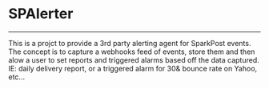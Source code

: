 # SPAlerter
--------------------------
This is a projct to provide a 3rd party alerting agent for SparkPost events.
The concept is to capture a webhooks feed of events, store them and then alow a user to set reports and triggered alarms based off the data captured.  IE: daily delivery report, or a triggered alarm for 30& bounce rate on Yahoo, etc...
